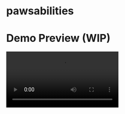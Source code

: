 # pawsabilities

# Demo Preview (WIP)
![Preview](https://media.giphy.com/media/v1.Y2lkPTc5MGI3NjExMDI4MTZhMThjNjgyOTI3ZDAxODZkZmVlMWI4OTU5OTk1NWJmZTdiMSZlcD12MV9pbnRlcm5hbF9naWZzX2dpZklkJmN0PWc/GhHLlOo31RLFPnqG2p/giphy.mp4)
